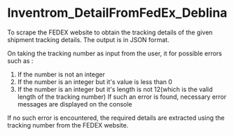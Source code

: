 # Inventrom_DetailFromFedEx_Deblina
To scrape the FEDEX website to obtain the tracking details
of the given shipment tracking details. The output is in JSON format.

On taking the tracking number as input from the user, it for possible errors such as :
 1. If the number is not an integer
 2. If the number is an integer but it's value is less than 0
 3. If the number is an integer but it's length is not 12(which is the valid length of the tracking number)
If such an error is found, necessary error messages are displayed on the console

If no such error is encountered, the required details are extracted using the tracking number from the FEDEX website.
